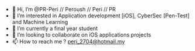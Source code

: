 - 👋 Hi, I’m @PR-Peri // Peroush // Peri // PR
- 👀 I’m interested in Application development [iOS], CyberSec [Pen-Test] and Machine Learning
- 🌱 I’m currently a final year student 
- 💞️ I’m looking to collaborate on iOS applications projects
- 📫 How to reach me ? peri_2704@hotmail.my

<!---
PR-Peri/PR-Peri is a ✨ special ✨ repository because its `README.md` (this file) appears on your GitHub profile.
You can click the Preview link to take a look at your changes.
--->
